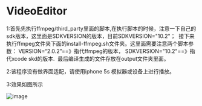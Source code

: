 # VideoEditor
1:首先先执行ffmpeg/third_party里面的脚本,在执行脚本的时候，注意一下自己的sdk版本，这里面是SDKVERSION的版本，目前SDKVERSION="10.2"；
  接下来执行ffmpeg文件夹下面的install-ffmpeg.sh文件夹。这里面需要注意两个脚本参数：
  VERSION=“2.0.2”==》指代ffmpeg的版本，
  SDKVERSION="10.2"==》指代xcode skd的版本.
  最后编译生成的文件存放在output文件夹里面。
  
2:该程序没有做界面适配，请使用iphone 5s 模拟器或设备上进行播放。

3:效果如图所示

![image](https://github.com/testing2007/VideoEditor/blob/master/screenshot/1.png)
